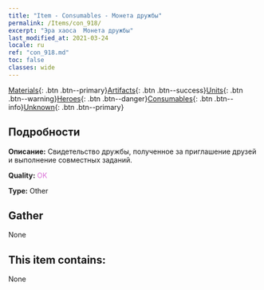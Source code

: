 ```yaml
---
title: "Item - Consumables - Монета дружбы"
permalink: /Items/con_918/
excerpt: "Эра хаоса  Монета дружбы"
last_modified_at: 2021-03-24
locale: ru
ref: "con_918.md"
toc: false
classes: wide
---
```

 [Materials](/ru/Items/){: .btn .btn--primary}[Artifacts](/ru/Items/Artifacts/){: .btn .btn--success}[Units](/ru/Items/Units/){: .btn .btn--warning}[Heroes](/ru/Items/Heroes/){: .btn .btn--danger}[Consumables](/ru/Items/Consumables/){: .btn .btn--info}[Unknown](/ru/Items/Unknown/){: .btn .btn--primary}

## Подробности
 **Описание:** Свидетельство дружбы, полученное за приглашение друзей и выполнение совместных заданий.

 **Quality:** <span style="color: #DA70D6">OK</span>

 **Type:** Other

## Gather

  None

## This item contains:

  None

